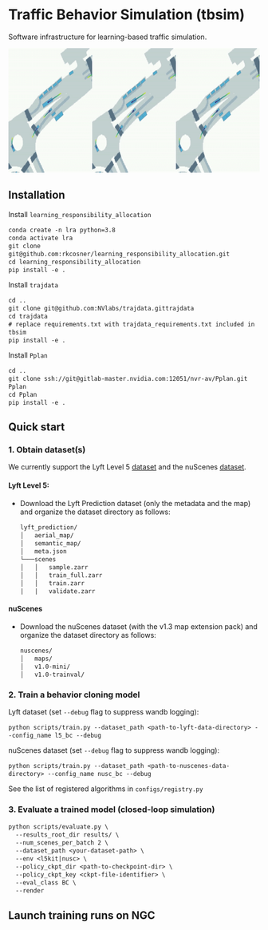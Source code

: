 # Traffic Behavior Simulation (tbsim)
Software infrastructure for learning-based traffic simulation.

<img src="assets/sample_rollout.gif" width="750" height="250"/>

## Installation

Install `learning_responsibility_allocation`
```angular2html
conda create -n lra python=3.8
conda activate lra
git clone git@github.com:rkcosner/learning_responsibility_allocation.git
cd learning_responsibility_allocation
pip install -e .
```

Install `trajdata`
```
cd ..
git clone git@github.com:NVlabs/trajdata.gittrajdata
cd trajdata
# replace requirements.txt with trajdata_requirements.txt included in tbsim
pip install -e .
```

Install `Pplan`
```
cd ..
git clone ssh://git@gitlab-master.nvidia.com:12051/nvr-av/Pplan.git Pplan
cd Pplan
pip install -e .
```

## Quick start
### 1. Obtain dataset(s)
We currently support the Lyft Level 5 [dataset](https://level-5.global/data/) and the nuScenes [dataset](https://www.nuscenes.org/nuscenes).

#### Lyft Level 5:
* Download the Lyft Prediction dataset (only the metadata and the map) and organize the dataset directory as follows:
    ```
    lyft_prediction/
    │   aerial_map/
    │   semantic_map/
    │   meta.json
    └───scenes
    │   │   sample.zarr
    │   │   train_full.zarr
    │   │   train.zarr
    |   |   validate.zarr
    ```

#### nuScenes
* Download the nuScenes dataset (with the v1.3 map extension pack) and organize the dataset directory as follows:
    ```
    nuscenes/
    │   maps/
    │   v1.0-mini/
    │   v1.0-trainval/
    ```
### 2. Train a behavior cloning model
Lyft dataset (set `--debug` flag to suppress wandb logging):
```
python scripts/train.py --dataset_path <path-to-lyft-data-directory> --config_name l5_bc --debug
```

nuScenes dataset (set `--debug` flag to suppress wandb logging):
```
python scripts/train.py --dataset_path <path-to-nuscenes-data-directory> --config_name nusc_bc --debug
```

See the list of registered algorithms in `configs/registry.py`

### 3. Evaluate a trained model (closed-loop simulation)
```
python scripts/evaluate.py \
  --results_root_dir results/ \
  --num_scenes_per_batch 2 \
  --dataset_path <your-dataset-path> \
  --env <l5kit|nusc> \
  --policy_ckpt_dir <path-to-checkpoint-dir> \
  --policy_ckpt_key <ckpt-file-identifier> \
  --eval_class BC \
  --render
```

## Launch training runs on NGC
